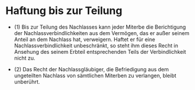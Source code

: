 # Haftung bis zur Teilung

- (1) Bis zur Teilung des Nachlasses kann jeder Miterbe die Berichtigung der Nachlassverbindlichkeiten aus dem Vermögen, das er außer seinem Anteil an dem Nachlass hat, verweigern. Haftet er für eine Nachlassverbindlichkeit unbeschränkt, so steht ihm dieses Recht in Ansehung des seinem Erbteil entsprechenden Teils der Verbindlichkeit nicht zu.

- (2) Das Recht der Nachlassgläubiger, die Befriedigung aus dem ungeteilten Nachlass von sämtlichen Miterben zu verlangen, bleibt unberührt.

